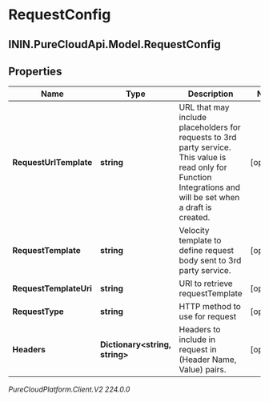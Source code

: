 # RequestConfig

## ININ.PureCloudApi.Model.RequestConfig

## Properties

|Name | Type | Description | Notes|
|------------ | ------------- | ------------- | -------------|
| **RequestUrlTemplate** | **string** | URL that may include placeholders for requests to 3rd party service. This value is read only for Function Integrations and will be set when a draft is created. | [optional] |
| **RequestTemplate** | **string** | Velocity template to define request body sent to 3rd party service. | [optional] |
| **RequestTemplateUri** | **string** | URI to retrieve requestTemplate | [optional] |
| **RequestType** | **string** | HTTP method to use for request | [optional] |
| **Headers** | **Dictionary&lt;string, string&gt;** | Headers to include in request in (Header Name, Value) pairs. | [optional] |



_PureCloudPlatform.Client.V2 224.0.0_

